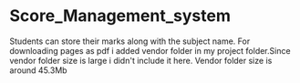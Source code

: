# Score_Management_system
Students can store their marks along with the subject name.
For downloading pages as pdf i added vendor folder in my project folder.Since vendor folder size is large i didn't include it here.
Vendor folder size is around 45.3Mb

